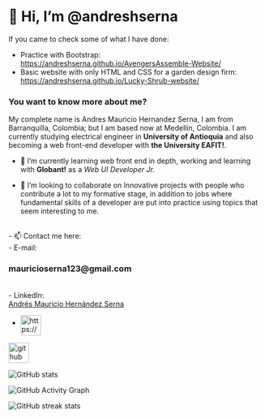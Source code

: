 <div align-content="center"><h1> 👋 Hi, I’m @andreshserna</h1></div>

If you came to check some of what I have done:
* Practice with Bootstrap: https://andreshserna.github.io/AvengersAssemble-Website/
* Basic website with only HTML and CSS for a garden design firm: https://andreshserna.github.io/Lucky-Shrub-website/

<h3>You want to know more about me?</h3>
My complete name is Andres Mauricio Hernandez Serna, I am from Barranquilla, Colombia; but I am based now at Medellin, Colombia. I am currently studying electrical engineer in <strong>University of Antioquia</strong> and also becoming a web front-end developer with <strong>the University EAFIT!</strong>.

- 🌱 I’m currently learning web front end in depth, working and learning with <strong>Globant!</strong> as a </strong><i>Web UI Developer Jr.</i></strong>

- 💞️ I’m looking to collaborate on Innovative projects with people who contribute a lot to my formative stage, in addition to
jobs where fundamental skills of a developer are put into practice using topics that seem interesting to me.

<br>
- 📫 Contact me here:<br>
- E-mail: <h3>mauricioserna123@gmail.com</h3><br>
- LinkedIn:<div class="badge-base LI-profile-badge" data-locale="es_ES" data-size="medium" data-theme="light" data-type="HORIZONTAL" data-vanity="amhs03" data-version="v1"><a class="badge-base__link LI-simple-link" href="https://co.linkedin.com/in/amhs03?trk=profile-badge">Andrés Mauricio Hernández Serna</a></div>


-    <a href="https://www.linkedin.com/in/amhs03/" target="_blank"><img src="https://cdn-icons-png.flaticon.com/512/174/174857.png" alt="https://www.linkedin.com/in/amhs03/" style="max-width: 100%;" width="40" height="40" align="middle"></a>


[<img src='https://cdn.jsdelivr.net/npm/simple-icons@3.0.1/icons/github.svg' alt='github' height='40'>](https://github.com/andreshserna)  

![GitHub stats](https://github-readme-stats.vercel.app/api?username=andreshserna&show_icons=true&count_private=true)  

![GitHub Activity Graph](https://activity-graph.herokuapp.com/graph?username=andreshserna)  

![GitHub streak stats](https://github-readme-streak-stats.herokuapp.com/?user=andreshserna)
